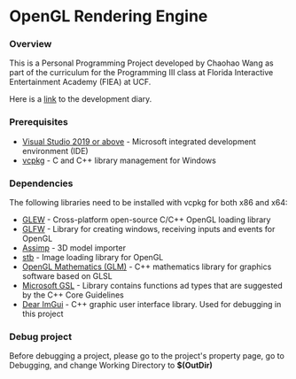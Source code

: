 # OpenGL Rendering Engine
### Overview
This is a Personal Programming Project developed by Chaohao Wang as part of the curriculum for the Programming III class at Florida Interactive Entertainment Academy (FIEA) at UCF.

Here is a [link](https://chaohaowang.wordpress.com/blog/) to the development diary.

### Prerequisites
* [Visual Studio 2019 or above](https://visualstudio.microsoft.com/) - Microsoft integrated development environment (IDE)
* [vcpkg](https://github.com/Microsoft/vcpkg) - C and C++ library management for Windows

### Dependencies
The following libraries need to be installed with vcpkg for both x86 and x64:

* [GLEW](http://glew.sourceforge.net/) - Cross-platform open-source C/C++ OpenGL loading library
* [GLFW](https://www.glfw.org/) - Library for creating windows, receiving inputs and events for OpenGL
* [Assimp](https://www.assimp.org/) - 3D model importer
* [stb](https://github.com/nothings/stb) - Image loading library for OpenGL
* [OpenGL Mathematics (GLM)](https://glm.g-truc.net/0.9.9/index.html) - C++ mathematics library for graphics software based on GLSL
* [Microsoft GSL](https://github.com/microsoft/GSL) - Library contains functions ad types that are suggested by the C++ Core Guidelines
* [Dear ImGui](https://github.com/ocornut/imgui) - C++ graphic user interface library. Used for debugging in this project

### Debug project
Before debugging a project, please go to the project's property page, go to Debugging, and change Working Directory to **$(OutDir)**
